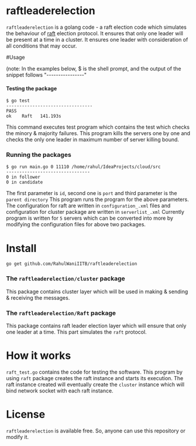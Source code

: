 raftleaderelection
==================
`raftleaderelection` is a golang code - a raft election code which simulates the behaviour of [raft](https://speakerdeck.com/benbjohnson/raft-the-understandable-distributed-consensus-protocol) election protocol. It ensures that only one leader will be present at a time in a cluster. It ensures one leader with consideration of all conditions that may occur.  

#Usage

(note: In the examples below, $ is the shell prompt, and the output of the snippet follows "----------------"
#### Testing the package
```
$ go test
---------------------------------
PASS
ok    Raft   141.193s
```
This command executes test program which contains the test which checks the minory & majority failures. This program kills the servers one by one and checks the only one leader in maximum number of server killing bound.


### Running the packages

```
$ go run main.go 0 11110 /home/rahul/IdeaProjects/cloud/src
--------------------------------
0 in follower
0 in candidate
```
The first parameter is `id`, second one is `port` and third parameter is the `parent directory`
This program runs the program for the above parameters. The configuration for raft are written in `configuration_.xml` files and configuration for cluster package are written in `serverlist_.xml` 
Currently program is written for `5` servers which can be converted into more by modifying the configuration files for above two packages.

# Install

```
go get github.com/RahulWaniIITB/raftleaderelection

```
### The `raftleaderelection/cluster` package

This package contains cluster layer which will be used in making & sending & receiving the messages.

### The `raftleaderelection/Raft` package

This package contains raft leader election layer which will ensure that only one leader at a time. This part simulates the `raft` protocol.
 
# How it works

`raft_test.go` contains the code for testing the software. This program by using `raft` package creates the raft instance and starts its execution. The raft instance created will eventually create the `cluster` instance which will bind network socket with each raft instance.

# License

`raftleaderelection` is available free. So, anyone can use this repository or modify it.
